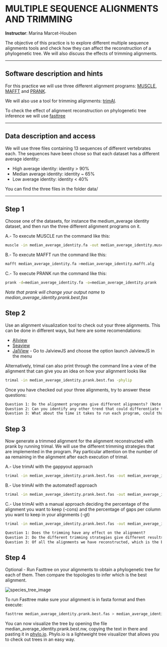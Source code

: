 # MULTIPLE SEQUENCE ALIGNMENTS AND TRIMMING

**Instructor**: Marina Marcet-Houben

The objective of this practice is to explore different multiple sequence alignments tools and check how they can affect the reconstruction of a phylogenetic tree. We will also discuss the effects of trimming alignments.

***

## Software description and hints

For this practice we will use three different alignment programs: [MUSCLE](https://www.drive5.com/muscle/), [MAFFT](https://www.ebi.ac.uk/jdispatcher/msa/mafft) and [PRANK](http://wasabiapp.org/software/prank/). 

We will also use a tool for trimming alignments: [trimAl](https://vicfero.github.io/trimal/).

To check the effect of alignment reconstruction on phylogenetic tree inference we will use [fasttree](http://www.microbesonline.org/fasttree/)

***

## Data description and access

We will use three files containing 13 sequences of different vertebrates each. The sequences have been chose so that each dataset has a different average identity:

* High average identity: identity > 90%
* Median average identity: identity ~ 65%
* Low average identity: identity < 40%

You can find the three files in the folder data/

***

## Step 1

Choose one of the datasets, for instance the medium_average identity dataset, and then run the three different alignment programs on it.

A.- To execute MUSCLE run the command like this:

```bash
muscle -in median_average_identity.fa -out median_average_identity.muscle.alg
```

B.- To execute MAFFT run the command like this:

```bash
mafft median_average_identity.fa >median_average_identity.mafft.alg
```

C.- To execute PRANK run the command like this:

```bash
prank -d=median_average_identity.fa -o=median_average_identity.prank
```

<i>Note that prank will change your output name to median_average_identity.prank.best.fas</i>

## Step 2

Use an alignment visualization tool to check out your three alignments. This can be done in different ways, but here are some recomendations:

* [Aliview](https://ormbunkar.se/aliview/)
* [Seaview](https://doua.prabi.fr/software/seaview)
* [JalView](https://www.jalview.org/jalview-js/) - Go to JalviewJS and choose the option launch JalviewJS in the menu

Alternatively, trimal can also print through the command line a view of the alignment that can give you an idea on how your alignment looks like

```bash
trimal -in median_average_identity.prank.best.fas -phylip
```
Once you have checked out your three alignments, try to answer these questions:

```diff
Question 1: Do the alignment programs give different alignments? (Note that the order of the sequences in the alignment is not relevant in this case)
Question 2: Can you identify any other trend that could differentiate the programs?
Question 3: What about the time it takes to run each program, could that be a problem with larger datasets?
```

## Step 3

Now generate a trimmed alignment for the alignment reconstructed with prank by running trimal. We will use the different trimming strategies that are implemented in the program. Pay particular attention on the number of aa remaining in the alignment after each execution of trimal.

A.- Use trimAl with the gappyout approach

```bash
trimal -in median_average_identity.prank.best.fas -out median_average_identity.prank.gappyout -gappyout
```

B.- Use trimAl with the automated1 approach

```bash
trimal -in median_average_identity.prank.best.fas -out median_average_identity.prank.automated1 -automated1
```

C.- Use trimAl with a manual approach deciding the percentage of the alignment you want to keep (-cons) and the percentage of gaps per column you want to keep in your alignments (-gt)

```bash
trimal -in median_average_identity.prank.best.fas -out median_average_identity.prank.manual -gt 0.9 -cons 30 
```

```diff
Question 1: Does the trimming have any effect on the alignment?
Question 2: Do the different trimming strategies give different results?
Question 3: Of all the alignments we have reconstructed, which is the best one?
```

## Step 4

Optional - Run Fasttree on your alignments to obtain a phylogenetic tree for each of them. Then compare the topologies to infer which is the best alignment.

![species_tree_image](https://github.com/ppgcourseUB/ppgcourse2024_week1/assets/9434530/4d71b80d-86d2-42b7-a9ac-a37a647efec1)

To run Fasttree make sure your alignment is in fasta format and then execute:

```bash
fasttree median_average_identity.prank.best.fas > median_average_identity.prank.best.nw
```

You can now visualize the tree by opening the file median_average_identity.prank.best.nw, copying the text in there and pasting it in [phylo.io](https://phylo.io/). Phylo.io is a lightweight tree visualizer that allows you to check out trees in an easy way. 

